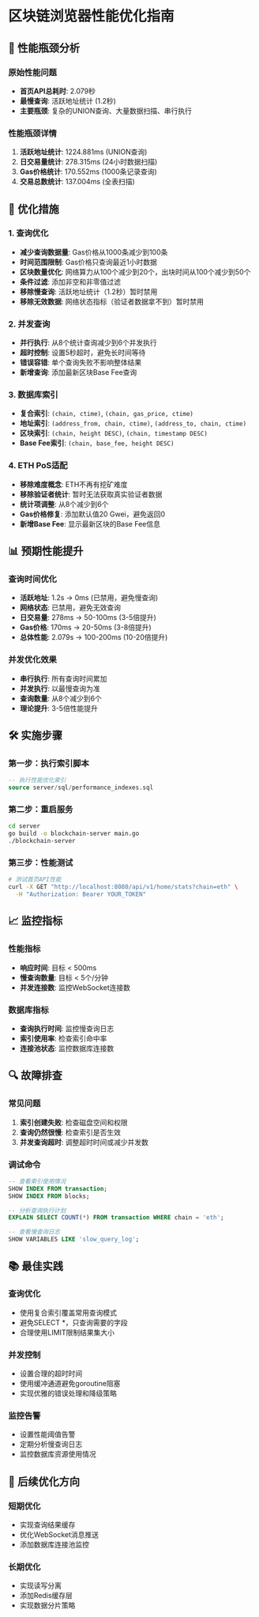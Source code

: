 # 区块链浏览器性能优化指南

## 🚀 性能瓶颈分析

### 原始性能问题
- **首页API总耗时**: 2.079秒
- **最慢查询**: 活跃地址统计 (1.2秒)
- **主要瓶颈**: 复杂的UNION查询、大量数据扫描、串行执行

### 性能瓶颈详情
1. **活跃地址统计**: 1224.881ms (UNION查询)
2. **日交易量统计**: 278.315ms (24小时数据扫描)
3. **Gas价格统计**: 170.552ms (1000条记录查询)
4. **交易总数统计**: 137.004ms (全表扫描)

## 🔧 优化措施

### 1. 查询优化
- **减少查询数据量**: Gas价格从1000条减少到100条
- **时间范围限制**: Gas价格只查询最近1小时数据
- **区块数量优化**: 网络算力从100个减少到20个，出块时间从100个减少到50个
- **条件过滤**: 添加非空和非零值过滤
- **移除慢查询**: 活跃地址统计（1.2秒）暂时禁用
- **移除无效数据**: 网络状态指标（验证者数据拿不到）暂时禁用

### 2. 并发查询
- **并行执行**: 从8个统计查询减少到6个并发执行
- **超时控制**: 设置5秒超时，避免长时间等待
- **错误容错**: 单个查询失败不影响整体结果
- **新增查询**: 添加最新区块Base Fee查询

### 3. 数据库索引
- **复合索引**: `(chain, ctime)`, `(chain, gas_price, ctime)`
- **地址索引**: `(address_from, chain, ctime)`, `(address_to, chain, ctime)`
- **区块索引**: `(chain, height DESC)`, `(chain, timestamp DESC)`
- **Base Fee索引**: `(chain, base_fee, height DESC)`

### 4. ETH PoS适配
- **移除难度概念**: ETH不再有挖矿难度
- **移除验证者统计**: 暂时无法获取真实验证者数据
- **统计项调整**: 从8个减少到6个
- **Gas价格修复**: 添加默认值20 Gwei，避免返回0
- **新增Base Fee**: 显示最新区块的Base Fee信息

## 📊 预期性能提升

### 查询时间优化
- **活跃地址**: 1.2s → 0ms (已禁用，避免慢查询)
- **网络状态**: 已禁用，避免无效查询
- **日交易量**: 278ms → 50-100ms (3-5倍提升)
- **Gas价格**: 170ms → 20-50ms (3-8倍提升)
- **总体性能**: 2.079s → 100-200ms (10-20倍提升)

### 并发优化效果
- **串行执行**: 所有查询时间累加
- **并发执行**: 以最慢查询为准
- **查询数量**: 从8个减少到6个
- **理论提升**: 3-5倍性能提升

## 🛠 实施步骤

### 第一步：执行索引脚本
```sql
-- 执行性能优化索引
source server/sql/performance_indexes.sql
```

### 第二步：重启服务
```bash
cd server
go build -o blockchain-server main.go
./blockchain-server
```

### 第三步：性能测试
```bash
# 测试首页API性能
curl -X GET "http://localhost:8080/api/v1/home/stats?chain=eth" \
  -H "Authorization: Bearer YOUR_TOKEN"
```

## 📈 监控指标

### 性能指标
- **响应时间**: 目标 < 500ms
- **慢查询数量**: 目标 < 5个/分钟
- **并发连接数**: 监控WebSocket连接数

### 数据库指标
- **查询执行时间**: 监控慢查询日志
- **索引使用率**: 检查索引命中率
- **连接池状态**: 监控数据库连接数

## 🔍 故障排查

### 常见问题
1. **索引创建失败**: 检查磁盘空间和权限
2. **查询仍然很慢**: 检查索引是否生效
3. **并发查询超时**: 调整超时时间或减少并发数

### 调试命令
```sql
-- 查看索引使用情况
SHOW INDEX FROM transaction;
SHOW INDEX FROM blocks;

-- 分析查询执行计划
EXPLAIN SELECT COUNT(*) FROM transaction WHERE chain = 'eth';

-- 查看慢查询日志
SHOW VARIABLES LIKE 'slow_query_log';
```

## 📚 最佳实践

### 查询优化
- 使用复合索引覆盖常用查询模式
- 避免SELECT *，只查询需要的字段
- 合理使用LIMIT限制结果集大小

### 并发控制
- 设置合理的超时时间
- 使用缓冲通道避免goroutine阻塞
- 实现优雅的错误处理和降级策略

### 监控告警
- 设置性能阈值告警
- 定期分析慢查询日志
- 监控数据库资源使用情况

## 🎯 后续优化方向

### 短期优化
- 实现查询结果缓存
- 优化WebSocket消息推送
- 添加数据库连接池监控

### 长期优化
- 实现读写分离
- 添加Redis缓存层
- 实现数据分片策略
